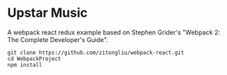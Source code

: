 # Upstar Music
A webpack react redux example based on Stephen Grider's "Webpack 2: The Complete Developer's Guide".

```
git clone https://github.com/zitongliu/webpack-react.git
cd WebpackProject
npm install
```
